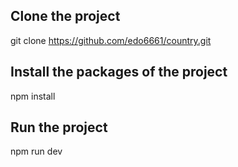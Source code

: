 ## Clone the project

git clone https://github.com/edo6661/country.git

## Install the packages of the project

npm install

## Run the project

npm run dev
